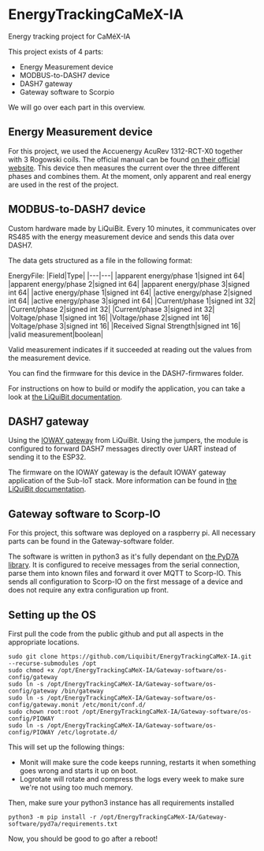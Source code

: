 # EnergyTrackingCaMeX-IA
Energy tracking project for CaMéX-IA

This project exists of 4 parts:
- Energy Measurement device
- MODBUS-to-DASH7 device
- DASH7 gateway
- Gateway software to Scorpio

We will go over each part in this overview.

## Energy Measurement device

For this project, we used the Accuenergy AcuRev 1312-RCT-X0 together with 3 Rogowski coils. The official manual can be found [on their official website](https://www.accuenergy.com/wp-content/uploads/AcuRev-1312-User-Manual-Canada-Measurements-Approved.pdf). This device then measures the current over the three different phases and combines them. At the moment, only apparent and real energy are used in the rest of the project.

## MODBUS-to-DASH7 device

Custom hardware made by LiQuiBit. Every 10 minutes, it communicates over RS485 with the energy measurement device and sends this data over DASH7. 

The data gets structured as a file in the following format:

EnergyFile:
|Field|Type|
|---|---|
|apparent energy/phase 1|signed int 64|
|apparent energy/phase 2|signed int 64|
|apparent energy/phase 3|signed int 64|
|active energy/phase 1|signed int 64|
|active energy/phase 2|signed int 64|
|active energy/phase 3|signed int 64|
|Current/phase 1|signed int 32|
|Current/phase 2|signed int 32|
|Current/phase 3|signed int 32|
|Voltage/phase 1|signed int 16|
|Voltage/phase 2|signed int 16|
|Voltage/phase 3|signed int 16|
|Received Signal Strength|signed int 16|
|valid measurement|boolean|

Valid measurement indicates if it succeeded at reading out the values from the measurement device. 

You can find the firmware for this device in the DASH7-firmwares folder. 

For instructions on how to build or modify the application, you can take a look at [the LiQuiBit documentation](https://docs.liquibit.be/docs/Sub-iot/).

## DASH7 gateway

Using the [IOWAY gateway](https://www.liquibit.be/our_product.html) from LiQuiBit. Using the jumpers, the module is configured to forward DASH7 messages directly over UART instead of sending it to the ESP32. 

The firmware on the IOWAY gateway is the default IOWAY gateway application of the Sub-IoT stack. More information can be found in [the LiQuiBit documentation](https://docs.liquibit.be/docs/The-IOWAY-firmware/).

## Gateway software to Scorp-IO

For this project, this software was deployed on a raspberry pi. All necessary parts can be found in the Gateway-software folder.

The software is written in python3 as it's fully dependant on [the PyD7A library](https://github.com/liquibit/pyd7a). It is configured to receive messages from the serial connection, parse them into known files and forward it over MQTT to Scorp-IO. This sends all configuration to Scorp-IO on the first message of a device and does not require any extra configuration up front.

## Setting up the OS

First pull the code from the public github and put all aspects in the appropriate locations.
```
sudo git clone https://github.com/Liquibit/EnergyTrackingCaMeX-IA.git --recurse-submodules /opt
sudo chmod +x /opt/EnergyTrackingCaMeX-IA/Gateway-software/os-config/gateway
sudo ln -s /opt/EnergyTrackingCaMeX-IA/Gateway-software/os-config/gateway /bin/gateway
sudo ln -s /opt/EnergyTrackingCaMeX-IA/Gateway-software/os-config/gateway.monit /etc/monit/conf.d/
sudo chown root:root /opt/EnergyTrackingCaMeX-IA/Gateway-software/os-config/PIOWAY
sudo ln -s /opt/EnergyTrackingCaMeX-IA/Gateway-software/os-config/PIOWAY /etc/logrotate.d/
```

This will set up the following things:
- Monit will make sure the code keeps running, restarts it when something goes wrong and starts it up on boot.
- Logrotate will rotate and compress the logs every week to make sure we're not using too much memory.

Then, make sure your python3 instance has all requirements installed
```
python3 -m pip install -r /opt/EnergyTrackingCaMeX-IA/Gateway-software/pyd7a/requirements.txt
```

Now, you should be good to go after a reboot!
